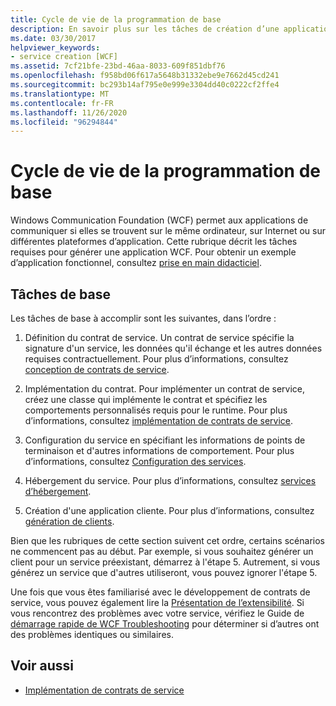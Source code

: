 ```yaml
---
title: Cycle de vie de la programmation de base
description: En savoir plus sur les tâches de création d’une application WCF. WCF permet aux applications de communiquer sur le même ordinateur, sur des réseaux ou sur différentes plateformes d’application.
ms.date: 03/30/2017
helpviewer_keywords:
- service creation [WCF]
ms.assetid: 7cf21bfe-23bd-46aa-8033-609f851dbf76
ms.openlocfilehash: f958bd06f617a5648b31332ebe9e7662d45cd241
ms.sourcegitcommit: bc293b14af795e0e999e3304dd40c0222cf2ffe4
ms.translationtype: MT
ms.contentlocale: fr-FR
ms.lasthandoff: 11/26/2020
ms.locfileid: "96294844"
---
```

# <a name="basic-programming-lifecycle"></a>Cycle de vie de la programmation de base

Windows Communication Foundation (WCF) permet aux applications de communiquer si elles se trouvent sur le même ordinateur, sur Internet ou sur différentes plateformes d’application. Cette rubrique décrit les tâches requises pour générer une application WCF. Pour obtenir un exemple d’application fonctionnel, consultez [prise en main didacticiel](getting-started-tutorial.md).  
  
## <a name="the-basic-tasks"></a>Tâches de base  

 Les tâches de base à accomplir sont les suivantes, dans l’ordre :  
  
1. Définition du contrat de service. Un contrat de service spécifie la signature d'un service, les données qu'il échange et les autres données requises contractuellement. Pour plus d’informations, consultez [conception de contrats de service](designing-service-contracts.md).  
  
2. Implémentation du contrat. Pour implémenter un contrat de service, créez une classe qui implémente le contrat et spécifiez les comportements personnalisés requis pour le runtime. Pour plus d’informations, consultez [implémentation de contrats de service](implementing-service-contracts.md).  
  
3. Configuration du service en spécifiant les informations de points de terminaison et d'autres informations de comportement. Pour plus d’informations, consultez [Configuration des services](configuring-services.md).  
  
4. Hébergement du service. Pour plus d’informations, consultez [services d’hébergement](hosting-services.md).  
  
5. Création d'une application cliente. Pour plus d’informations, consultez [génération de clients](building-clients.md).  
  
 Bien que les rubriques de cette section suivent cet ordre, certains scénarios ne commencent pas au début. Par exemple, si vous souhaitez générer un client pour un service préexistant, démarrez à l'étape 5. Autrement, si vous générez un service que d'autres utiliseront, vous pouvez ignorer l'étape 5.  
  
 Une fois que vous êtes familiarisé avec le développement de contrats de service, vous pouvez également lire la [Présentation de l’extensibilité](introduction-to-extensibility.md). Si vous rencontrez des problèmes avec votre service, vérifiez le Guide de [démarrage rapide de WCF Troubleshooting](wcf-troubleshooting-quickstart.md) pour déterminer si d’autres ont des problèmes identiques ou similaires.  
  
## <a name="see-also"></a>Voir aussi

- [Implémentation de contrats de service](implementing-service-contracts.md)
